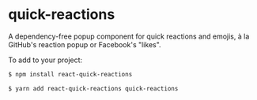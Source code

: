 # quick-reactions
A dependency-free popup component for quick reactions and emojis, à la GitHub's reaction popup or Facebook's "likes".

To add to your project:
```sh
$ npm install react-quick-reactions

$ yarn add react-quick-reactions quick-reactions
```
